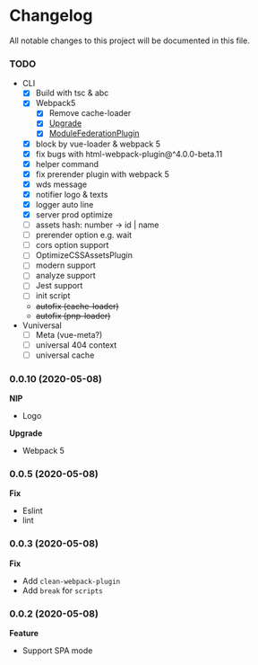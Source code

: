 # Changelog
All notable changes to this project will be documented in this file.

### TODO

- CLI
  - [x] Build with tsc & abc
  - [x] Webpack5
      - [x] Remove cache-loader
      - [x] [Upgrade](https://juejin.im/post/5df5cdf66fb9a0161a0c3092)
      - [x] [ModuleFederationPlugin](https://juejin.im/post/5eb382c26fb9a04388075b45?utm_source=gold_browser_extension)
  - [x] block by vue-loader & webpack 5
  - [x] fix bugs with html-webpack-plugin@^4.0.0-beta.11
  - [x] helper command
  - [x] fix prerender plugin with webpack 5
  - [x] wds message
  - [x] notifier logo & texts
  - [x] logger auto line
  - [x] server prod optimize
  - [ ] assets hash: number -> id | name
  - [ ] prerender option e.g. wait
  - [ ] cors option support
  - [ ] OptimizeCSSAssetsPlugin
  - [ ] modern support
  - [ ] analyze support
  - [ ] Jest support
  - [ ] init script
  - ~~autofix (cache-loader)~~
  - ~~autofix (pnp-loader)~~
- Vuniversal
  - [ ] Meta (vue-meta?)
  - [ ] universal 404 context
  - [ ] universal cache

### 0.0.10 (2020-05-08)

**NIP**
- Logo

**Upgrade**
- Webpack 5

### 0.0.5 (2020-05-08)

**Fix**
- Eslint
- lint

### 0.0.3 (2020-05-08)

**Fix**
- Add `clean-webpack-plugin`
- Add `break` for `scripts`

### 0.0.2 (2020-05-08)

**Feature**
- Support SPA mode
